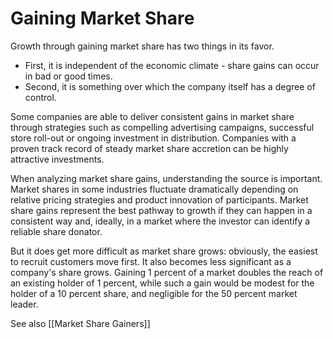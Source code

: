 # Gaining Market Share
Growth through gaining market share has two things in its favor.
- First, it is independent of the economic climate - share gains can occur in bad or good times.
- Second, it is something over which the company itself has a degree of control.

Some companies are able to deliver consistent gains in market share through strategies such as compelling advertising campaigns, successful store roll-out or ongoing investment in distribution. Companies with a proven track record of steady market share accretion can be highly attractive investments.

When analyzing market share gains, understanding the source is important. Market shares in some industries fluctuate dramatically depending on relative pricing strategies and product innovation of participants. Market share gains represent the best pathway to growth if they can happen in a consistent way and, ideally, in a market where the investor can identify a reliable share donator.

But it does get more difficult  as market share grows: obviously, the easiest to recruit customers move first. It also becomes less significant as a company's share grows. Gaining 1 percent of a market doubles the reach of an existing holder of 1 percent, while such a gain would be modest for the holder of a 10 percent share, and negligible for the 50 percent market leader.

See also [[Market Share Gainers]]